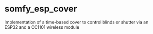 # somfy_esp_cover
Implementation of a time-based cover to control blinds or shutter via an ESP32 and a CC1101 wireless module
